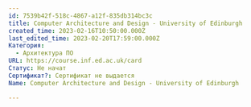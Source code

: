 ```yaml
---
id: 7539b42f-518c-4867-a12f-835db314bc3c
title: Computer Architecture and Design - University of Edinburgh
created_time: 2023-02-16T10:50:00.000Z
last_edited_time: 2023-02-20T17:59:00.000Z
Категория:
  - Архитектура ПО
URL: https://course.inf.ed.ac.uk/card
Статус: Не начат
Сертификат?: Сертификат не выдается
Name: Computer Architecture and Design - University of Edinburgh

---
```


